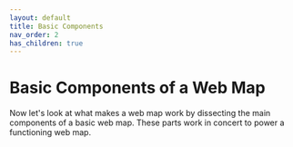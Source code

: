 ```yaml
---
layout: default
title: Basic Components
nav_order: 2
has_children: true
---
```


# Basic Components of a Web Map

Now let's look at what makes a web map work by dissecting the main components of a basic web map. These parts work in concert to power a functioning web map.
